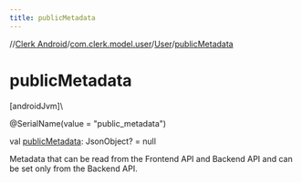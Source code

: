 ```yaml
---
title: publicMetadata
---
```

//[Clerk Android](../../../index.html)/[com.clerk.model.user](../index.html)/[User](index.html)/[publicMetadata](public-metadata.html)



# publicMetadata



[androidJvm]\




@SerialName(value = &quot;public_metadata&quot;)



val [publicMetadata](public-metadata.html): JsonObject? = null



Metadata that can be read from the Frontend API and Backend API and can be set only from the Backend API.




